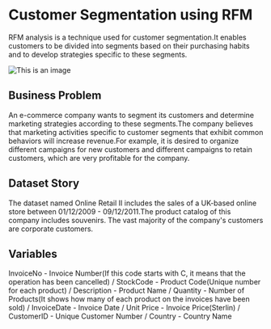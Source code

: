 # Customer Segmentation using RFM
RFM analysis is a technique used for customer segmentation.It enables customers to be divided into segments based on their purchasing habits and to develop strategies specific to these segments.

![This is an image](https://cdn.enhencer.com/website-assets/images/blog/AdvantagesAndInefficaciesOfRFMSegmentation1.png)



## Business Problem
An e-commerce company wants to segment its customers and determine marketing strategies according to these segments.The company believes that marketing activities specific to customer segments that exhibit common behaviors will increase revenue.For example, it is desired to organize different campaigns for new customers and different campaigns to retain customers, which are very profitable for the company.

## Dataset Story
The dataset named Online Retail II includes the sales of a UK-based online store between 01/12/2009 - 09/12/2011.The product catalog of this company includes souvenirs. The vast majority of the company's customers are corporate customers.

## Variables
InvoiceNo - Invoice Number(If this code starts with C, it means that the operation has been cancelled) / StockCode - Product Code(Unique number for each product) / Description - Product Name / Quantity - Number of Products(It shows how many of each product on the invoices have been sold) / InvoiceDate - Invoice Date / Unit Price - Invoice Price(Sterlin) / CustomerID - Unique Customer Number / Country - Country Name
